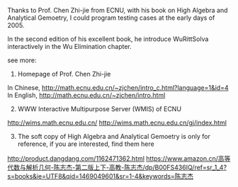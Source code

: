 
Thanks to Prof. Chen Zhi-jie from ECNU, with his book on High Algebra and Analytical Gemoetry, I could program testing cases at the early days of 2005.

In the second edition of his excellent book, he introduce WuRittSolva interactively in the Wu Elimination chapter.

see more:


1) Homepage of Prof. Chen Zhi-jie

In Chinese, http://math.ecnu.edu.cn/~zjchen/intro_c.html?language=1&id=4
In English, http://math.ecnu.edu.cn/~zjchen/intro.html



2) WWW Interactive Multipurpose Server (WMIS) of ECNU

http://wims.math.ecnu.edu.cn/
http://wims.math.ecnu.edu.cn/gj/index.html



3) The soft copy of High Algebra and Analytical Gemoetry is only for reference, if you are interested, find them here

http://product.dangdang.com/1162471362.html
https://www.amazon.cn/高等代数与解析几何-陈志杰-第二版上下-高教-陈志杰/dp/B00FS436IQ/ref=sr_1_4?s=books&ie=UTF8&qid=1469049601&sr=1-4&keywords=陈志杰
